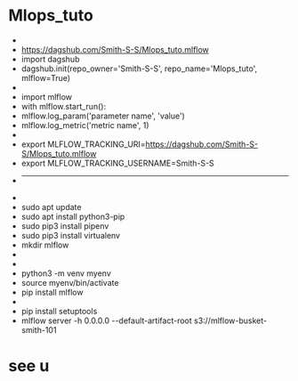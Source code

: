 # Mlops_tuto
* 
* https://dagshub.com/Smith-S-S/Mlops_tuto.mlflow
* import dagshub
* dagshub.init(repo_owner='Smith-S-S', repo_name='Mlops_tuto', mlflow=True)
* 
* import mlflow
* with mlflow.start_run():
*   mlflow.log_param('parameter name', 'value')
*   mlflow.log_metric('metric name', 1)
* 
* export MLFLOW_TRACKING_URI=https://dagshub.com/Smith-S-S/Mlops_tuto.mlflow
* export MLFLOW_TRACKING_USERNAME=Smith-S-S
* -----------------------------------------------------------------------
* 
* sudo apt update
* sudo apt install python3-pip
* sudo pip3 install pipenv
* sudo pip3 install virtualenv
* mkdir mlflow
* 
* 
* python3 -m venv myenv
* source myenv/bin/activate
* pip install mlflow
* 
* pip install setuptools
* mlflow server -h 0.0.0.0 --default-artifact-root s3://mlflow-busket-smith-101


# see u